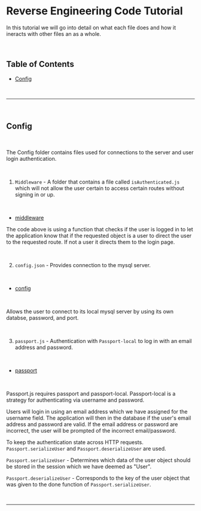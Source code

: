 # Reverse Engineering Code Tutorial

In this tutorial we will go into detail on what each file does and how it ineracts with other files an as a whole.

<br />

## Table of Contents

- [Config](#config)

<br />

---

<br />

## Config

<br />

The Config folder contains files used for connections to the server and user login authentication.

<br />

1. `Middleware` - A folder that contains a file called `isAuthenticated.js` which will not allow the user certain to access certain routes without signing in or up.

<br />

- [middleware](img\middleware.PNG)

The code above is using a function that checks if the user is logged in to let the application know that if the requested object is a user to direct the user to the requested route. If not a user it directs them to the login page.


<br />

2. `config.json` - Provides connection to the mysql server.

<br />

- [config](img\config.PNG)
<br />

Allows the user to connect to its local mysql server by using its own databse, password, and port.

<br />

3. `passport.js` - Authentication with `Passport-local` to log in with an email address and password.

<br />

- [passport](img\passport.PNG)
<br />

Passport.js requires passport and passport-local. Passport-local is a strategy for authenticating via username and password.

Users will login in using an email address which we have assigned for the username field. The application will then in the database if the user's email address and password are valid. If the email address or password are incorrect, the user will be prompted of the incorrect email/password.

To keep the authentication state across HTTP requests. `Passport.serializeUser` and `Passport.deserializeUser` are used.

`Passport.serializeUser` - Determines which data of the user object should be stored in the session which we have deemed as "User".

`Passport.deserializeUser` - Corresponds to the key of the user object that was given to the done function of `Passport.serializeUser`. 

<br />

---

<br />
